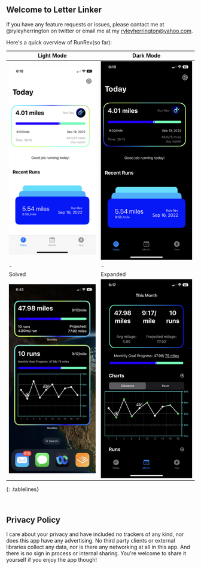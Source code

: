 ## Welcome to Letter Linker

If you have any feature requests or issues, please contact me at @ryleyherrington on twitter or email me at my ryleyherrington@yahoo.com.

Here's a quick overview of RunRev(so far): 

<style>
.tablelines table, .tablelines td, .tablelines th {
        border: 1px solid black;
        }
</style>

| Light Mode | Dark Mode |
| - | - |
|![Light Mode](/assets/Light.png)|![Dark Mode](/assets/Dark.png)|
| - | - |
| Solved | Expanded|
|![Solved](/assets/Solved.png)|![Expanded](/assets/Expanded.png)|
{: .tablelines}

<br/>

## Privacy Policy
I care about your privacy and have included no trackers of any kind, nor does this app have any advertising. No third party clients or external libraries collect any data, nor is there any networking at all in this app. And there is no sign in process or internal sharing. You're welcome to share it yourself if you enjoy the app though!
